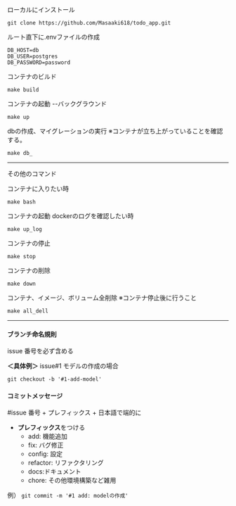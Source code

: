 ローカルにインストール

```
git clone https://github.com/Masaaki618/todo_app.git
```

ルート直下に.envファイルの作成

```
DB_HOST=db 
DB_USER=postgres 
DB_PASSWORD=password
```

コンテナのビルド

```
make build
```

コンテナの起動 --バックグラウンド

```
make up
```

dbの作成、マイグレーションの実行
※コンテナが立ち上がっていることを確認する。

```
make db_
```

---

その他のコマンド

コンテナに入りたい時

```
make bash
```

コンテナの起動 dockerのログを確認したい時

```
make up_log
```

コンテナの停止

```
make stop
```

コンテナの削除

```
make down
```

コンテナ、イメージ、ボリューム全削除
※コンテナ停止後に行うこと

```
make all_dell
```

---

#### ブランチ命名規則

issue 番号を必ず含める

**＜具体例＞**
issue#1 モデルの作成の場合

`git checkout -b '#1-add-model'`

#### コミットメッセージ

#issue 番号 + プレフィックス + 日本語で端的に

- **プレフィックス**をつける
    - add: 機能追加
    - fix: バグ修正
    - config: 設定
    - refactor: リファクタリング
    - docs:ドキュメント
    - chore: その他環境構築など雑用

例）
`git commit -m '#1 add: modelの作成' `
